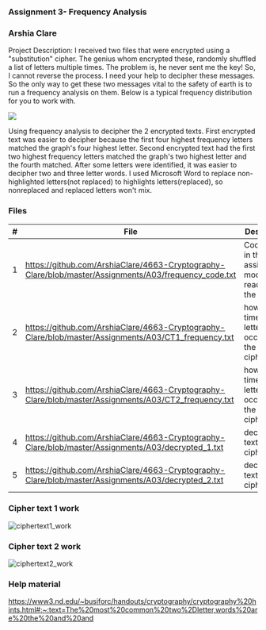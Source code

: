 ### Assignment 3- Frequency Analysis
### Arshia Clare

Project Description: 
I received two files that were encrypted using a "substitution" cipher. The genius whom encrypted these, randomly shuffled a list of letters multiple times. The problem is, he never sent me the key! So, I cannot reverse the process. I need your help to decipher these messages. So the only way to get these two messages vital to the safety of earth is to run a frequency analysis on them. Below is a typical frequency distribution for you to work with.

![](https://cs.msutexas.edu/~griffin/zcloud/zcloud-files/frequency_4663_2020.jpg)

Using frequency analysis to decipher the 2 encrypted texts. 
First encrypted text was easier to decipher because the first four highest frequency letters matched the graph's four highest letter.
Second encrypted text had the first two highest frequency letters matched the graph's two highest letter and the fourth matched.
After some letters were identified, it was easier to decipher two and three letter words. I used Microsoft Word to replace non-highlighted letters(not replaced) to highlights letters(replaced), so nonreplaced and replaced letters won't mix. 

### Files

|   #   | File                       | Description  |
| :---: | -------------------------- | ---------------------------------------------------------- |
|   1   |https://github.com/ArshiaClare/4663-Cryptography-Clare/blob/master/Assignments/A03/frequency_code.txt | Code given in the assignment, modified for reading in the text file|
|   2   |https://github.com/ArshiaClare/4663-Cryptography-Clare/blob/master/Assignments/A03/CT1_frequency.txt|how many times each letter occurred in the ciphertext_1|
|   3   |https://github.com/ArshiaClare/4663-Cryptography-Clare/blob/master/Assignments/A03/CT2_frequency.txt|how many times each letter occurred in the ciphertext_2|
|   4   |https://github.com/ArshiaClare/4663-Cryptography-Clare/blob/master/Assignments/A03/decrypted_1.txt|decrypted text from ciphertext_1|
|   5   |https://github.com/ArshiaClare/4663-Cryptography-Clare/blob/master/Assignments/A03/decrypted_2.txt|decrypted text from ciphertext_2|

### Cipher text 1 work
![ciphertext1_work](https://user-images.githubusercontent.com/35582387/92430607-f059f780-f15a-11ea-8c72-17d48671d226.jpg)

### Cipher text 2 work
![ciphertext2_work](https://user-images.githubusercontent.com/35582387/92430628-fa7bf600-f15a-11ea-83be-126aa0fd3125.jpg)

### Help material
https://www3.nd.edu/~busiforc/handouts/cryptography/cryptography%20hints.html#:~:text=The%20most%20common%20two%2Dletter,words%20are%20the%20and%20and
